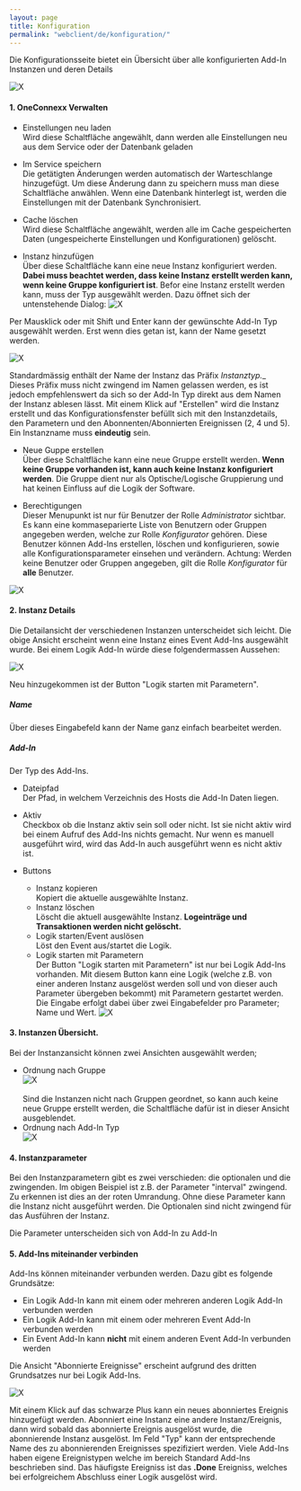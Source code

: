 ```yaml
---
layout: page
title: Konfiguration
permalink: "webclient/de/konfiguration/"
---
```


Die Konfigurationsseite bietet ein Übersicht über alle konfigurierten Add-In Instanzen und deren Details 

![X]({{site.baseurl}}/assets/content-images/webclient/de/addInOverview.png "Add-In Overview")

#### 1. OneConnexx Verwalten
  * Einstellungen neu laden    
  Wird diese Schaltfläche angewählt, dann werden alle Einstellungen neu aus dem Service oder der Datenbank geladen
  
  * Im Service speichern  
  Die getätigten Änderungen werden automatisch der Warteschlange hinzugefügt. Um diese Änderung dann zu speichern muss man diese Schaltfläche anwählen. Wenn eine Datenbank hinterlegt ist, werden die Einstellungen mit der Datenbank Synchronisiert. 
  
  * Cache löschen  
  Wird diese Schaltfläche angewählt, werden alle im Cache gespeicherten Daten (ungespeicherte Einstellungen und Konfigurationen) gelöscht.
  
  * Instanz hinzufügen  
  Über diese Schaltfläche kann eine neue Instanz konfiguriert werden. __Dabei muss beachtet werden, dass keine Instanz erstellt werden kann, wenn keine Gruppe konfiguriert ist__. Befor eine Instanz erstellt werden kann, muss der Typ ausgewählt werden. Dazu öffnet sich der untenstehende Dialog:
![X]({{site.baseurl}}/assets/content-images/webclient/de/addnewinstance.png "Add new Instance")<br/>

  Per Mausklick oder mit Shift und Enter kann der gewünschte Add-In Typ ausgewählt werden. Erst wenn dies getan ist, kann der Name gesetzt werden.

![X]({{site.baseurl}}/assets/content-images/webclient/de/nameinstance.png "Name new Instance")<br/>

  Standardmässig enthält der Name der Instanz das Präfix __Instanztyp_.__ Dieses Präfix muss nicht zwingend im Namen gelassen werden, es ist jedoch empfehlenswert da sich so der Add-In Typ direkt aus dem Namen der Instanz ablesen lässt. Mit einem Klick auf "Erstellen" wird die Instanz erstellt und das Konfigurationsfenster befüllt sich mit den Instanzdetails, den Parametern und den
  Abonnenten/Abonnierten Ereignissen (2, 4 und 5). Ein Instanzname muss __eindeutig__ sein.
  
  * Neue Guppe erstellen  
  Über diese Schaltfläche kann eine neue Gruppe erstellt werden. __Wenn keine Gruppe vorhanden ist, kann auch keine Instanz konfiguriert werden__. Die Gruppe dient nur als Optische/Logische Gruppierung und hat keinen Einfluss auf die Logik der Software.
  
  * Berechtigungen  
  Dieser Menupunkt ist nur für Benutzer der Rolle *Administrator* sichtbar. Es kann eine kommaseparierte Liste von Benutzern oder Gruppen angegeben werden, welche zur Rolle *Konfigurator* gehören. Diese Benutzer können Add-Ins erstellen, löschen und konfigurieren, sowie alle Konfigurationsparameter einsehen und verändern. Achtung: Werden keine Benutzer oder Gruppen angegeben, gilt die Rolle *Konfigurator* für **alle** Benutzer.
  
![X]({{site.baseurl}}/assets/content-images/webclient/de/permission.png "Berechtigung zum Bearbeiten")<br/>

#### 2. Instanz Details
  Die Detailansicht der verschiedenen Instanzen unterscheidet sich leicht. Die obige Ansicht erscheint wenn eine Instanz eines Event Add-Ins ausgewählt wurde. Bei einem Logik Add-In würde diese folgendermassen Aussehen:
  
![X]({{site.baseurl}}/assets/content-images/webclient/de/detailviewlogicaddin.png "Instanz Detail Logik Add-In")

  Neu hinzugekommen ist der Button "Logik starten mit Parametern".
  
  ##### Name
  Über dieses Eingabefeld kann der Name ganz einfach bearbeitet werden.
  
  ##### Add-In
  Der Typ des Add-Ins.
  
  * Dateipfad  
  Der Pfad, in welchem Verzeichnis des Hosts die Add-In Daten liegen.
  
  * Aktiv  
  Checkbox ob die Instanz aktiv sein soll oder nicht. Ist sie nicht aktiv wird bei einem Aufruf des Add-Ins nichts gemacht. Nur wenn es manuell ausgeführt wird, wird das Add-In auch ausgeführt wenn es nicht aktiv ist.
  
  * Buttons  
  	* Instanz kopieren  
	Kopiert die aktuelle ausgewählte Instanz.
	* Instanz löschen  
	Löscht die aktuell ausgewählte Instanz. __Logeinträge und Transaktionen werden nicht gelöscht.__
	* Logik starten/Event auslösen  
	Löst den Event aus/startet die Logik.
	* Logik starten mit Parametern  
	Der Button "Logik starten mit Parametern" ist nur bei Logik Add-Ins vorhanden. Mit diesem Button kann eine Logik (welche z.B. von einer anderen Instanz ausgelöst werden soll und von dieser auch Parameter übergeben bekommt) mit Parametern gestartet werden. Die Eingabe erfolgt dabei über zwei Eingabefelder pro Parameter; Name und Wert.
	![X]({{site.baseurl}}/assets/content-images/webclient/de/startlogicwithparams.png "Logik Starten mit Parametern")
	
#### 3. Instanzen Übersicht.
  Bei der Instanzansicht können zwei Ansichten ausgewählt werden;
  
  * Ordnung nach Gruppe  
  ![X]({{site.baseurl}}/assets/content-images/webclient/de/instancegroupbygroup.png "Gruppieren nach Gruppen")
  <br /><br />
  Sind die Instanzen nicht nach Gruppen geordnet, so kann auch keine neue Gruppe erstellt werden, die Schaltfläche dafür ist in dieser Ansicht ausgeblendet.
  * Ordnung nach Add-In Typ  
  ![X]({{site.baseurl}}/assets/content-images/webclient/de/groupbyaddintype.png "Gruppieren nach Add-In Type")
  
#### 4. Instanzparameter
  Bei den Instanzparametern gibt es zwei verschieden: die optionalen und die zwingenden.
  Im obigen Beispiel ist z.B. der Parameter "interval" zwingend. Zu erkennen ist dies an der roten Umrandung. Ohne diese Parameter kann die Instanz nicht ausgeführt werden.
  Die Optionalen sind nicht zwingend für das Ausführen der Instanz.
  
  Die Parameter unterscheiden sich von Add-In zu Add-In

#### 5. Add-Ins miteinander verbinden
  
  Add-Ins können miteinander verbunden werden. Dazu gibt es folgende Grundsätze:
  
  * Ein Logik Add-In kann mit einem oder mehreren anderen Logik Add-In verbunden werden
  * Ein Logik Add-In kann mit einem oder mehreren Event Add-In verbunden werden 
  * Ein Event Add-In kann __nicht__ mit einem anderen Event Add-In verbunden werden
  
  Die Ansicht "Abonnierte Ereignisse" erscheint aufgrund des dritten Grundsatzes nur bei Logik Add-Ins.

  ![X]({{site.baseurl}}/assets/content-images/webclient/de/abonnieren.png "Ereignisse Abonnieren")
  
  Mit einem Klick auf das schwarze Plus kann ein neues abonniertes Ereignis hinzugefügt werden. 
  Abonniert eine Instanz eine andere Instanz/Ereignis, dann wird sobald das abonnierte Ereignis ausgelöst wurde, die abonnierende Instanz ausgelöst. Im Feld "Typ" kann der entsprechende Name des zu abonnierenden Ereignisses spezifiziert werden. Viele Add-Ins haben eigene Ereignistypen welche im bereich Standard Add-Ins beschrieben sind. Das häufigste Ereigniss ist das __.Done__ Ereigniss, welches bei erfolgreichem Abschluss einer Logik ausgelöst wird.

